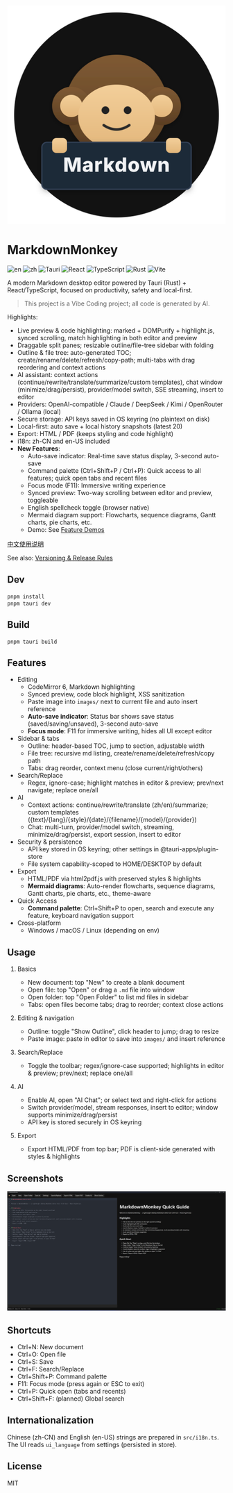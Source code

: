 ![editor](assets/icon.svg)
# MarkdownMonkey

![en](https://img.shields.io/badge/lang-English-blue) ![zh](https://img.shields.io/badge/lang-zh--CN-brightgreen) ![Tauri](https://img.shields.io/badge/Tauri-2.x-24C8DB?logo=tauri&logoColor=white) ![React](https://img.shields.io/badge/React-19-61DAFB?logo=react&logoColor=white) ![TypeScript](https://img.shields.io/badge/TypeScript-5-blue?logo=typescript&logoColor=white) ![Rust](https://img.shields.io/badge/Rust-stable-000?logo=rust&logoColor=white) ![Vite](https://img.shields.io/badge/Vite-7-646CFF?logo=vite&logoColor=white)

A modern Markdown desktop editor powered by Tauri (Rust) + React/TypeScript, focused on productivity, safety and local-first.

> This project is a Vibe Coding project; all code is generated by AI.

Highlights:
- Live preview & code highlighting: marked + DOMPurify + highlight.js, synced scrolling, match highlighting in both editor and preview
- Draggable split panes; resizable outline/file-tree sidebar with folding
- Outline & file tree: auto-generated TOC; create/rename/delete/refresh/copy-path; multi-tabs with drag reordering and context actions
- AI assistant: context actions (continue/rewrite/translate/summarize/custom templates), chat window (minimize/drag/persist), provider/model switch, SSE streaming, insert to editor
- Providers: OpenAI-compatible / Claude / DeepSeek / Kimi / OpenRouter / Ollama (local)
- Secure storage: API keys saved in OS keyring (no plaintext on disk)
- Local-first: auto save + local history snapshots (latest 20)
- Export: HTML / PDF (keeps styling and code highlight)
- i18n: zh-CN and en-US included
- **New Features**:
  - Auto-save indicator: Real-time save status display, 3-second auto-save
  - Command palette (Ctrl+Shift+P / Ctrl+P): Quick access to all features; quick open tabs and recent files
  - Focus mode (F11): Immersive writing experience
  - Synced preview: Two-way scrolling between editor and preview, toggleable
  - English spellcheck toggle (browser native)
  - Mermaid diagram support: Flowcharts, sequence diagrams, Gantt charts, pie charts, etc.
  - Demo: See [Feature Demos](demo-features.en.md)

[中文使用说明](README.zh-CN.md)



 

See also: [Versioning & Release Rules](.cursor/rules/release-rules.mdc)

## Dev

```
pnpm install
pnpm tauri dev
```

## Build

```
pnpm tauri build
```

## Features 

- Editing
  - CodeMirror 6, Markdown highlighting
  - Synced preview, code block highlight, XSS sanitization
  - Paste image into `images/` next to current file and auto insert reference
  - **Auto-save indicator**: Status bar shows save status (saved/saving/unsaved), 3-second auto-save
  - **Focus mode**: F11 for immersive writing, hides all UI except editor
- Sidebar & tabs
  - Outline: header-based TOC, jump to section, adjustable width
  - File tree: recursive md listing, create/rename/delete/refresh/copy path
  - Tabs: drag reorder, context menu (close current/right/others)
- Search/Replace
  - Regex, ignore-case; highlight matches in editor & preview; prev/next navigate; replace one/all
- AI
  - Context actions: continue/rewrite/translate (zh/en)/summarize; custom templates ({text}/{lang}/{style}/{date}/{filename}/{model}/{provider})
  - Chat: multi-turn, provider/model switch, streaming, minimize/drag/persist, export session, insert to editor
- Security & persistence
  - API key stored in OS keyring; other settings in @tauri-apps/plugin-store
  - File system capability-scoped to HOME/DESKTOP by default
- Export
  - HTML/PDF via html2pdf.js with preserved styles & highlights
  - **Mermaid diagrams**: Auto-render flowcharts, sequence diagrams, Gantt charts, pie charts, etc., theme-aware
- Quick Access
  - **Command palette**: Ctrl+Shift+P to open, search and execute any feature, keyboard navigation support
- Cross-platform
  - Windows / macOS / Linux (depending on env)

## Usage

1) Basics
   - New document: top "New" to create a blank document
   - Open file: top "Open" or drag a `.md` file into window
   - Open folder: top "Open Folder" to list md files in sidebar
   - Tabs: open files become tabs; drag to reorder; context close actions

2) Editing & navigation
   - Outline: toggle "Show Outline", click header to jump; drag to resize
   - Paste image: paste in editor to save into `images/` and insert reference

3) Search/Replace
   - Toggle the toolbar; regex/ignore-case supported; highlights in editor & preview; prev/next; replace one/all

4) AI
   - Enable AI, open "AI Chat"; or select text and right-click for actions
   - Switch provider/model, stream responses, insert to editor; window supports minimize/drag/persist
   - API key is stored securely in OS keyring

5) Export
   - Export HTML/PDF from top bar; PDF is client-side generated with styles & highlights

## Screenshots
![ai-chat](assets/screenshotEN.png)

## Shortcuts
- Ctrl+N: New document
- Ctrl+O: Open file
- Ctrl+S: Save
- Ctrl+F: Search/Replace
- Ctrl+Shift+P: Command palette
- F11: Focus mode (press again or ESC to exit)
- Ctrl+P: Quick open (tabs and recents)
- Ctrl+Shift+F: (planned) Global search

## Internationalization
Chinese (zh-CN) and English (en-US) strings are prepared in `src/i18n.ts`. The UI reads `ui_language` from settings (persisted in store).

## License
MIT
